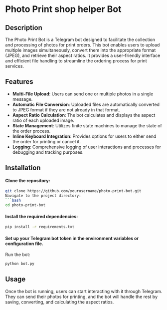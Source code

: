# Photo Print shop helper Bot

## Description

The Photo Print Bot is a Telegram bot designed to facilitate the collection and processing of photos for print orders. This bot enables users to upload multiple images simultaneously, convert them into the appropriate format (JPEG), and retrieve their aspect ratios. It provides a user-friendly interface and efficient file handling to streamline the ordering process for print services.

## Features

- **Multi-File Upload**: Users can send one or multiple photos in a single message.
- **Automatic File Conversion**: Uploaded files are automatically converted to JPEG format if they are not already in that format.
- **Aspect Ratio Calculation**: The bot calculates and displays the aspect ratio of each uploaded image.
- **State Management**: Utilizes finite state machines to manage the state of the order process.
- **Inline Keyboard Integration**: Provides options for users to either send the order for printing or cancel it.
- **Logging**: Comprehensive logging of user interactions and processes for debugging and tracking purposes.

## Installation

#### Clone the repository:
   ```bash
   git clone https://github.com/yourusername/photo-print-bot.git
Navigate to the project directory:
```bash
cd photo-print-bot
```
#### Install the required dependencies:

```bash
pip install -r requirements.txt
```
#### Set up your Telegram bot token in the environment variables or configuration file.

Run the bot:

```bash
python bot.py
```
## Usage
Once the bot is running, users can start interacting with it through Telegram. They can send their photos for printing, and the bot will handle the rest by saving, converting, and calculating the aspect ratios.

